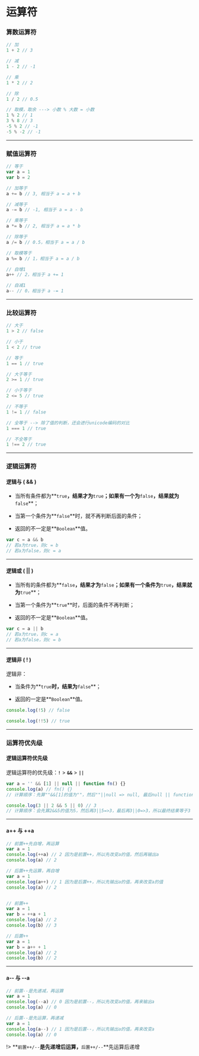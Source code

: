 # 运算符

### 算数运算符

```js
// 加
1 + 2 // 3

// 减
1 - 2 // -1

// 乘
1 * 2 // 2

// 除
1 / 2 // 0.5

// 取模，取余 ---> 小数 % 大数 = 小数
1 % 2 // 1
3 % 8 // 3
-5 % 2 // -1
-5 % -2 // -1
```

---

### 赋值运算符

```js
// 等于
var a = 1
var b = 2

// 加等于
a += b // 3, 相当于 a = a + b

// 减等于
a -= b // -1, 相当于 a = a - b

// 乘等于
a *= b // 2, 相当于 a = a * b

// 除等于
a /= b // 0.5，相当于 a = a / b

// 取模等于
a %= b // 1，相当于 a = a / b

// 自增1
a++ // 2，相当于 a += 1

// 自减1
a-- // 0，相当于 a -= 1
```

---

### 比较运算符

```js
// 大于
1 > 2 // false

// 小于
1 < 2 // true

// 等于
1 == 1 // true

// 大于等于
2 >= 1 // true

// 小于等于
2 <= 5 // true

// 不等于
1 != 1 // false

// 全等于 --> 除了值的判断，还会进行unicode编码的对比
1 === 1 // true

// 不全等于
1 !== 2 // true
```

---

### 逻辑运算符

#### 逻辑与 ( && )

* 当所有条件都为**`true`**，结果才为**`true`**；如果有一个为**`false`**，结果就为**`false`**；

* 当第一个条件为**`false`**时，就不再判断后面的条件；

* 返回的不一定是**`Boolean`**值。

```javascript
var c = a && b
// 若a为true，则c = b
// 若a为false，则c = a
```

---

#### 逻辑或 ( || )

* 当所有的条件都为**`false`**，结果才为**`false`**；如果有一个条件为**`true`**，结果就为**`true`**；

* 当第一个条件为**`true`**时，后面的条件不再判断；

* 返回的不一定是**`Boolean`**值。

```javascript
var c = a || b
// 若a为true，则c = a
// 若a为false，则c = b
```

---

#### 逻辑非 ( ! )

逻辑非：

* 当条件为**`true`**时，结果为**`false`**；

* 返回的一定是**`Boolean`**值。

```javascript
console.log(!5) // false

console.log(!!5) // true
```

---

### 运算符优先级

#### 逻辑运算符优先级

逻辑运算符的优先级：**`!`** > **`&&`** > **`||`**

```javascript
var a = '' && [1] || null || function fn() {}
console.log(a) // fn() {}
// 计算顺序：先算""&&[1]的值为""，然后""||null => null, 最后null || function fn(){} => fn(){}

console.log(3 || 2 && 5 || 0) // 3
// 计算顺序：会先算2&&5的值为5，然后再3||5=>3，最后再3||0=>3，所以最终结果等于3
```

---

#### a++ 与 ++a

```js
// 前置++先自增，再运算
var a = 1
console.log(++a) // 2 因为是前置++，所以先改变a的值，然后再输出a
console.log(a) // 2

// 后置++先运算，再自增
var a = 1
console.log(a++) // 1 因为是后置++，所以先输出a的值，再来改变a的值
console.log(a) // 2


// 前置++
var a = 1
var b = ++a + 1
console.log(a) // 2
console.log(b) // 3

// 后置++
var a = 1
var b = a++ + 1
console.log(a) // 2
console.log(b) // 2
```

---

#### a-- 与 --a

```js
// 前置--是先递减，再运算
var a = 1
console.log(--a) // 0 因为是前置--，所以先改变a的值，再来输出a
console.log(a) // 0

// 后置--是先运算，再递减
var a = 1
console.log(a--) // 1 因为是后置--，所以先输出a的值，再来改变a
console.log(a) // 0
```

!> **`前置++/--`**是先递增后运算，**`后置++/--`**先运算后递增



